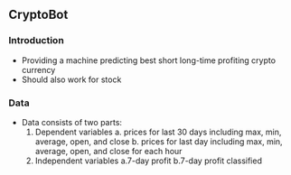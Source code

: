 ## CryptoBot

<!-- ![Subway](./TehranSubway.PNG)   -->

### Introduction

* Providing a machine predicting best short long-time profiting crypto currency  
* Should also work for stock

### Data

* Data consists of two parts:
  1. Dependent variables
    a. prices for last 30 days including max, min, average, open, and close
    b. prices for last day including max, min, average, open, and close for each hour
  2. Independent variables
    a.7-day profit
    b.7-day profit classified

